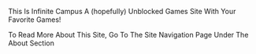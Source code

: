 This Is Infinite Campus
A (hopefully) Unblocked Games Site
With Your Favorite Games!


To Read More About This Site, Go To The Site Navigation Page Under The About Section
